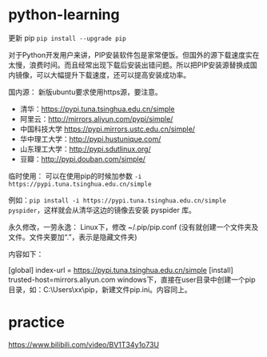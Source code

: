 # python-learning

更新 pip
`pip install --upgrade pip`

对于Python开发用户来讲，PIP安装软件包是家常便饭。但国外的源下载速度实在太慢，浪费时间。而且经常出现下载后安装出错问题。所以把PIP安装源替换成国内镜像，可以大幅提升下载速度，还可以提高安装成功率。

国内源：
新版ubuntu要求使用https源，要注意。
- 清华：https://pypi.tuna.tsinghua.edu.cn/simple
- 阿里云：http://mirrors.aliyun.com/pypi/simple/
- 中国科技大学 https://pypi.mirrors.ustc.edu.cn/simple/
- 华中理工大学：http://pypi.hustunique.com/
- 山东理工大学：http://pypi.sdutlinux.org/
- 豆瓣：http://pypi.douban.com/simple/

临时使用：
可以在使用pip的时候加参数 `-i https://pypi.tuna.tsinghua.edu.cn/simple`

例如：`pip install -i https://pypi.tuna.tsinghua.edu.cn/simple pyspider`，这样就会从清华这边的镜像去安装 pyspider 库。


永久修改，一劳永逸：
Linux下，修改 ~/.pip/pip.conf (没有就创建一个文件夹及文件。文件夹要加“.”，表示是隐藏文件夹)

内容如下：

[global]
index-url = https://pypi.tuna.tsinghua.edu.cn/simple
[install]
trusted-host=mirrors.aliyun.com
windows下，直接在user目录中创建一个pip目录，如：C:\Users\xx\pip，新建文件pip.ini。内容同上。

# practice
https://www.bilibili.com/video/BV1T34y1o73U

